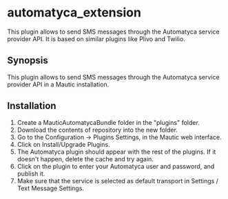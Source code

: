 # automatyca_extension
This plugin allows to send SMS messages through the Automatyca service provider API. It is based on similar plugins like Plivo and Twilio.
## Synopsis
This plugin allows to send SMS messages through the Automatyca service provider API in a Mautic installation.
## Installation
1. Create a MauticAutomatycaBundle folder in the "plugins" folder.
1. Download the contents of repository into the new folder.
2. Go to the Configuration -> Plugins Settings, in the Mautic web interface.
3. Click on Install/Upgrade Plugins.
4. The Automatyca plugin should appear with the rest of the plugins. If it doesn't happen, delete the cache and try again.
5. Click on the plugin to enter your Automatyca user and password, and publish it.
6. Make sure that the service is selected as default transport in Settings / Text Message Settings.
